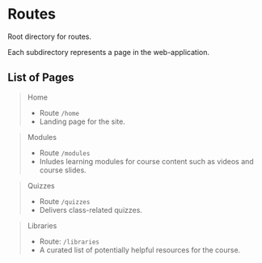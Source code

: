 # Routes

Root directory for routes.

Each subdirectory represents a page in the web-application.

## List of Pages

> Home
>
> - Route `/home`
> - Landing page for the site.

> Modules
>
> - Route `/modules`
> - Inludes learning modules for course content such as videos and course slides.

> Quizzes
>
> - Route `/quizzes`
> - Delivers class-related quizzes.

> Libraries
>
> - Route: `/libraries`
> - A curated list of potentially helpful resources for the course.
